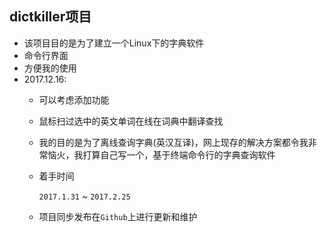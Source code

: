 ## dictkiller项目

* 该项目目的是为了建立一个Linux下的字典软件
* 命令行界面
* 方便我的使用
* 2017.12.16:
  * 可以考虑添加功能

  * 鼠标扫过选中的英文单词在线在词典中翻译查找

  * 我的目的是为了离线查询字典(英汉互译)，网上现存的解决方案都令我非常恼火，我打算自己写一个，基于终端命令行的字典查询软件

  * 着手时间

    `2017.1.31` ~ `2017.2.25`

  * 项目同步发布在`Github`上进行更新和维护